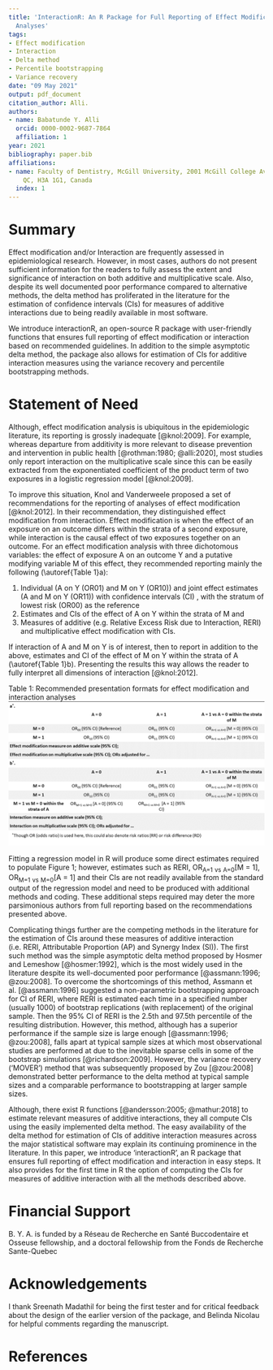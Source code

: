 ```yaml
---
title: 'InteractionR: An R Package for Full Reporting of Effect Modification and Interaction
  Analyses'
tags:
- Effect modification
- Interaction
- Delta method
- Percentile bootstrapping
- Variance recovery
date: "09 May 2021"
output: pdf_document
citation_author: Alli.
authors:
- name: Babatunde Y. Alli
  orcid: 0000-0002-9687-7864
  affiliation: 1
year: 2021
bibliography: paper.bib
affiliations:
- name: Faculty of Dentistry, McGill University, 2001 McGill College Avenue, Montreal,
    QC, H3A 1G1, Canada
  index: 1
---
```


# Summary

Effect modification and/or Interaction are frequently assessed in
epidemiological research. However, in most cases, authors do not present
sufficient information for the readers to fully assess the extent and
significance of interaction on both additive and multiplicative scale.
Also, despite its well documented poor performance compared to
alternative methods, the delta method has proliferated in the literature
for the estimation of confidence intervals (CIs) for measures of
additive interactions due to being readily available in most software.

We introduce interactionR, an open-source R package with user-friendly
functions that ensures full reporting of effect modification or
interaction based on recommended guidelines. In addition to the simple
asymptotic delta method, the package also allows for estimation of CIs
for additive interaction measures using the variance recovery and
percentile bootstrapping methods.

# Statement of Need

Although, effect modification analysis is ubiquitous in the
epidemiologic literature, its reporting is grossly inadequate [@knol:2009]. For example, whereas departure from additivity is more relevant to disease prevention and intervention in public health [@rothman:1980; @alli:2020], most studies only report interaction on the multiplicative scale since this can be easily extracted from the exponentiated coefficient of the product term of two exposures in a logistic regression model [@knol:2009].

To improve this situation, Knol and Vanderweele proposed a set of
recommendations for the reporting of analyses of effect modification [@knol:2012]. In their recommendation, they distinguished
effect modification from interaction. Effect modification is when the
effect of an exposure on an outcome differs within the strata of a
second exposure, while interaction is the causal effect of two exposures
together on an outcome. For an effect modification analysis with three
dichotomous variables: the effect of exposure A on an outcome Y and a
putative modifying variable M of this effect, they recommended reporting
mainly the following (\autoref{Table 1}a):

1.  Individual (A on Y (OR01) and M on Y (OR10)) and joint effect
    estimates (A and M on Y (OR11)) with confidence intervals (CI) ,
    with the stratum of lowest risk (OR00) as the reference
2.  Estimates and CIs of the effect of A on Y within the strata of M and
3.  Measures of additive (e.g. Relative Excess Risk due to Interaction,
    RERI) and multiplicative effect modification with CIs.

If interaction of A and M on Y is of interest, then to report in
addition to the above, estimates and CI of the effect of M on Y within
the strata of A (\autoref{Table 1}b). Presenting the results this way allows the
reader to fully interpret all dimensions of interaction [@knol:2012].

Table 1: Recommended presentation formats for effect modification and
interaction analyses
![\label{Table 1}](Table.png)

Fitting a regression model in R will produce some direct estimates
required to populate Figure 1; however, estimates such as RERI, OR<sub>A=1</sub> <sub>vs</sub> <sub>A=0</sub>[M = 1], OR<sub>M=1</sub> <sub>vs</sub> <sub>M=0</sub>[A = 1] and their CIs are not
readily available from the standard output of the regression model and
need to be produced with additional methods and coding. These additional
steps required may deter the more parsimonious authors from full
reporting based on the recommendations presented above.

Complicating things further are the competing methods in the literature
for the estimation of CIs around these measures of additive interaction
(i.e. RERI, Attributable Proportion (AP) and Synergy Index (SI)). The
first such method was the simple asymptotic delta method proposed by
Hosmer and Lemeshow [@hosmer:1992], which is the most widely
used in the literature despite its well-documented poor performance
[@assmann:1996; @zou:2008]. To overcome the shortcomings of this method, Assmann et al. [@assmann:1996] suggested a non-parametric bootstrapping approach for CI of RERI, where RERI is estimated each time in a specified number (usually 1000) of bootstrap replications (with replacement) of the original sample. Then
the 95% CI of RERI is the 2.5th and 97.5th percentile of the resulting
distribution. However, this method, although has a superior performance
if the sample size is large enough [@assmann:1996; @zou:2008],
falls apart at typical sample sizes at which most observational studies
are performed at due to the inevitable sparse cells in some of the
bootstrap simulations [@richardson:2009]. However, the variance recovery (‘MOVER’) method that was subsequently proposed by Zou [@zou:2008] demonstrated better performance to the delta method at typical sample sizes and a comparable performance to bootstrapping at larger sample sizes.

Although, there exist R functions [@andersson:2005; @mathur:2018] to estimate
relevant measures of additive interactions, they all compute CIs using
the easily implemented delta method. The easy availability of the delta
method for estimation of CIs of additive interaction measures across the
major statistical software may explain its continuing prominence in the
literature. In this paper, we introduce ‘interactionR’, an R package
that ensures full reporting of effect modification and interaction in easy steps. It also provides for the first time in R the option of computing the CIs for measures of additive interaction with all the methods described above.

# Financial Support

B. Y. A. is funded by a Réseau de Recherche en Santé Buccodentaire et Osseuse fellowship, and a doctoral fellowship from the Fonds de Recherche Sante-Quebec

# Acknowledgements

I thank Sreenath Madathil for being the first tester and for critical feedback about the design of the earlier version of the package, and Belinda Nicolau for helpful comments regarding the manuscript.

# References
